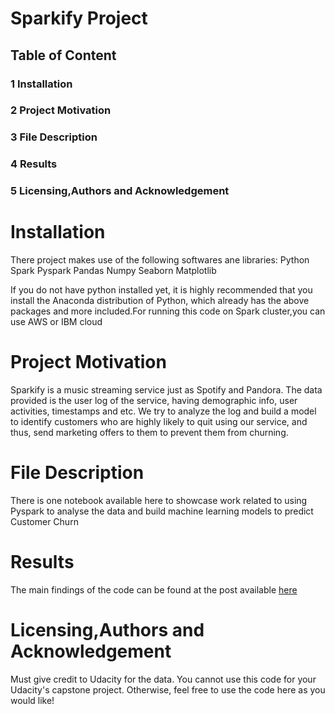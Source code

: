# Sparkify Project

## Table of Content
### 1 Installation
### 2 Project Motivation
### 3 File Description
### 4 Results
### 5 Licensing,Authors and Acknowledgement



# Installation
There project makes use of the following softwares ane libraries:
Python
Spark
Pyspark
Pandas
Numpy
Seaborn
Matplotlib

If you do not have python installed yet, it is highly recommended that you install the Anaconda distribution of Python, which already has the above packages and more included.For running this code on Spark cluster,you can use AWS or IBM cloud


# Project Motivation
Sparkify is a music streaming service just as Spotify and Pandora. The data provided is the user log of the service, having demographic info, user activities, timestamps and etc. We try to analyze the log and build a model to identify customers who are highly likely to quit using our service, and thus, send marketing offers to them to prevent them from churning.

# File Description
There is one notebook available here to showcase work related to using Pyspark to analyse the data and build machine learning models to predict Customer Churn

# Results
The main findings of the code can be found at the post available [here](https://medium.com/@sumit.yg/analyzing-seattle-s-airbnb-listings-data-49abdc0977c8)

# Licensing,Authors and Acknowledgement
Must give credit to Udacity for the data. You cannot use this code for your Udacity's capstone project. Otherwise, feel free to use the code here as you would like!

